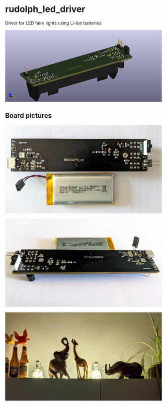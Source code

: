 # rudolph_led_driver
Driver for LED fairy lights using Li-Ion batteries

![rudolph 3D rendering](https://github.com/electricant/rudolph_led_driver/blob/main/rudolph_led_driver.jpg?raw=true)

## Board pictures

![rudolph 3D rendering](https://github.com/electricant/rudolph_led_driver/blob/main/rudolph_top.jpg?raw=true)

![rudolph 3D rendering](https://github.com/electricant/rudolph_led_driver/blob/main/rudolph_side.jpg?raw=true)

![rudolph 3D rendering](https://github.com/electricant/rudolph_led_driver/blob/main/rudolph_in_action.jpg?raw=true)
